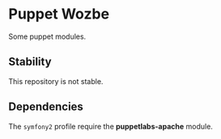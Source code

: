 # Puppet Wozbe

Some puppet modules.

## Stability

This repository is not stable.

## Dependencies

The `symfony2` profile require the **puppetlabs-apache** module.
